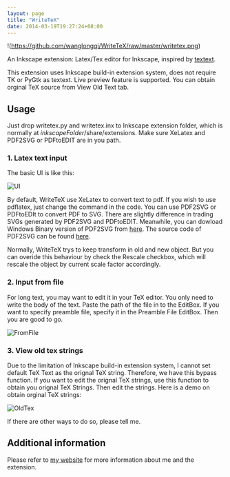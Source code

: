 ```yaml
---
layout: page
title: "WriteTeX"
date: 2014-03-19T19:27:24+08:00
---
```


!(https://github.com/wanglongqi/WriteTeX/raw/master/writetex.png)

An Inkscape extension: Latex/Tex editor for Inkscape, inspired by [textext](http://pav.iki.fi/software/textext/).


This extension uses Inkscape build-in extension system, does not require TK or PyGtk as textext. Live preview feature is supported. You can obtain orginal TeX source from View Old Text tab. 


## Usage
Just drop writetex.py and writetex.inx to Inkscape extension folder, which is normally at $inkscapeFolder$/share/extensions. Make sure XeLatex and PDF2SVG or PDFtoEDIT are in you path.

### 1. Latex text input
The basic UI is like this:

![UI](https://github.com/wanglongqi/WriteTeX/raw/master/images/ui.png)

By default, WriteTeX use XeLatex to convert text to pdf. If you wish to use pdflatex, just change the command in the code. You can use PDF2SVG or PDFtoEDIt to convert PDF to SVG. There are slightly difference in trading SVGs generated by PDF2SVG and PDFtoEDIT. Meanwhile, you can dowload Windows Binary version of PDF2SVG from [here](https://github.com/wanglongqi/WriteTeX/raw/master/plot2svg.7z). The source code of PDF2SVG can be found [here](www.cityinthesky.co.uk/opensource/pdf2svg).

Normally, WriteTeX trys to keep transform in old and new object. But you can overide this behaviour by check the Rescale checkbox, which will rescale the object by current scale factor accordingly.

### 2. Input from file
For long text, you may want to edit it in your TeX editor. You only need to write the body of the text. Paste the path of the file in to the EditBox. If you want to specify preamble file, specify it in the Preamble File EditBox. Then you are good to go.

![FromFile](https://github.com/wanglongqi/WriteTeX/raw/master/images/readfromfile.png)

### 3. View old tex strings

Due to the limitation of Inkscape build-in extension system, I cannot set default TeX Text as the orignal TeX string. Therefore, we have this bypass function. If you want to edit the orignal TeX strings, use this function to obtain you orignal TeX Strings. Then edit the strings. Here is a demo on obtain orginal TeX strings:

![OldTex](https://github.com/wanglongqi/WriteTeX/raw/master/images/oldtext.png)

If there are other ways to do so, please tell me.

## Additional information
Please refer to [my website](http://pecker.duapp.com/?tag=writetex) for more information about me and the extension.


